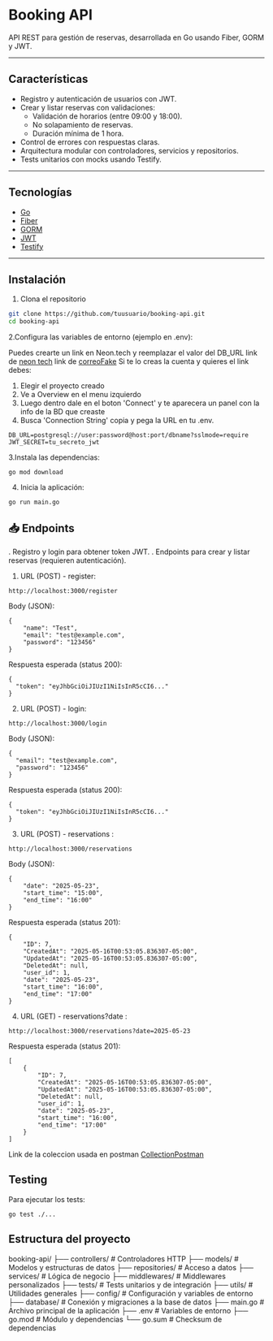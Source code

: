 # Booking API

API REST para gestión de reservas, desarrollada en Go usando Fiber, GORM y JWT.

---

## Características

- Registro y autenticación de usuarios con JWT.
- Crear y listar reservas con validaciones:
  - Validación de horarios (entre 09:00 y 18:00).
  - No solapamiento de reservas.
  - Duración mínima de 1 hora.
- Control de errores con respuestas claras.
- Arquitectura modular con controladores, servicios y repositorios.
- Tests unitarios con mocks usando Testify.

---

## Tecnologías

- [Go](https://golang.org/)
- [Fiber](https://gofiber.io/)
- [GORM](https://gorm.io/)
- [JWT](https://github.com/golang-jwt/jwt)
- [Testify](https://github.com/stretchr/testify)

---


## Instalación

1. Clona el repositorio

```bash
git clone https://github.com/tuusuario/booking-api.git
cd booking-api
```

2.Configura las variables de entorno (ejemplo en .env):

Puedes crearte un link en Neon.tech y reemplazar el valor del DB_URL
link de [neon tech](https://neon.tech/)
link de [correoFake](https://temp-mail.org/es/)
Si te lo creas la cuenta y quieres el link debes:
1. Elegir el proyecto creado
2. Ve a Overview en el menu izquierdo 
3. Luego dentro dale en el boton 'Connect' y te aparecera un panel con la info de la BD que creaste
4. Busca 'Connection String' copia y pega la URL en tu .env.
```
DB_URL=postgresql://user:password@host:port/dbname?sslmode=require
JWT_SECRET=tu_secreto_jwt
```

3.Instala las dependencias:
```
go mod download
```
4. Inicia la aplicación:
```
go run main.go
```


## 📥 Endpoints

. Registro y login para obtener token JWT.
. Endpoints para crear y listar reservas (requieren autenticación).


1. URL (POST) - register:
```
http://localhost:3000/register
```

Body (JSON):
```
{
    "name": "Test",
    "email": "test@example.com",
    "password": "123456"
}
```

Respuesta esperada (status 200):
```
{
  "token": "eyJhbGciOiJIUzI1NiIsInR5cCI6..."
}
```


2. URL (POST) - login:
```
http://localhost:3000/login
```

Body (JSON):
```
{
  "email": "test@example.com",
  "password": "123456"
}
```

Respuesta esperada (status 200):
```
{
  "token": "eyJhbGciOiJIUzI1NiIsInR5cCI6..."
}
```


3. URL (POST) - reservations :
```
http://localhost:3000/reservations
```

Body (JSON):
```
{
    "date": "2025-05-23",
    "start_time": "15:00",
    "end_time": "16:00"
}
```

Respuesta esperada (status 201):
```
{
    "ID": 7,
    "CreatedAt": "2025-05-16T00:53:05.836307-05:00",
    "UpdatedAt": "2025-05-16T00:53:05.836307-05:00",
    "DeletedAt": null,
    "user_id": 1,
    "date": "2025-05-23",
    "start_time": "16:00",
    "end_time": "17:00"
}
```


4. URL (GET) - reservations?date :
```
http://localhost:3000/reservations?date=2025-05-23
```

Respuesta esperada (status 201):
```
[
    {
        "ID": 7,
        "CreatedAt": "2025-05-16T00:53:05.836307-05:00",
        "UpdatedAt": "2025-05-16T00:53:05.836307-05:00",
        "DeletedAt": null,
        "user_id": 1,
        "date": "2025-05-23",
        "start_time": "16:00",
        "end_time": "17:00"
    }
]
```

Link de la coleccion usada en postman [CollectionPostman](https://drive.google.com/file/d/1kjpVtM97l_cvcW8C4NvPFvHesAMIgX0Q/view?usp=sharing)



## Testing
Para ejecutar los tests:
```
go test ./...
```

## Estructura del proyecto

booking-api/
├── controllers/ # Controladores HTTP
├── models/ # Modelos y estructuras de datos
├── repositories/ # Acceso a datos
├── services/ # Lógica de negocio
├── middlewares/ # Middlewares personalizados
├── tests/ # Tests unitarios y de integración
├── utils/ # Utilidades generales
├── config/ # Configuración y variables de entorno
├── database/ # Conexión y migraciones a la base de datos
├── main.go # Archivo principal de la aplicación
├── .env # Variables de entorno
├── go.mod # Módulo y dependencias
└── go.sum # Checksum de dependencias
